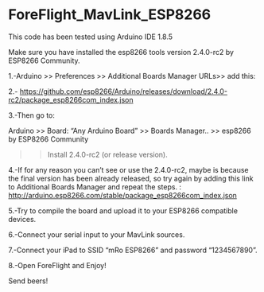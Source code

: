 # ForeFlight_MavLink_ESP8266


This code has been tested using Arduino IDE 1.8.5 

Make sure you have installed the esp8266 tools version 2.4.0-rc2 by ESP8266 Community. 

1.-Arduino >> Preferences >> Additional Boards Manager URLs>> add this: 

2.- https://github.com/esp8266/Arduino/releases/download/2.4.0-rc2/package_esp8266com_index.json

3.-Then go to: 

Arduino >> Board: “Any Arduino Board” >> Boards Manager.. >> esp8266 by ESP8266 Community

>> Install 2.4.0-rc2 (or release version). 

4.-If for any reason you can’t see or use the 2.4.0-rc2, maybe is because the final version
has been already released, so try again by adding this link to Additional Boards Manager
and repeat the steps. : 
http://arduino.esp8266.com/stable/package_esp8266com_index.json

5.-Try to compile the board and upload it to your ESP8266 compatible devices. 

6.-Connect your serial input to your MavLink sources. 

7.-Connect your iPad to SSID “mRo ESP8266” and password “1234567890”. 

8.-Open ForeFlight and Enjoy! 

Send beers! 